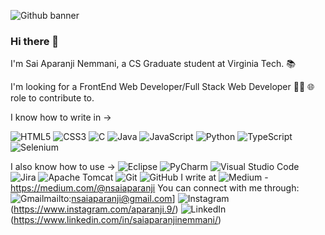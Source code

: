 

<!--
**aparanji49/aparanji49** is a ✨ _special_ ✨ repository because its `README.md` (this file) appears on your GitHub profile.

Here are some ideas to get you started:

- 🔭 I’m currently working on ...
- 🌱 I’m currently learning ...
- 👯 I’m looking to collaborate on ...
- 🤔 I’m looking for help with ...
- 💬 Ask me about ...
- 📫 How to reach me: ...
- 😄 Pronouns: ...
- ⚡ Fun fact: ...
-->
![Github banner](https://github.com/aparanji49/aparanji49/assets/22083265/ceb4d857-7a01-4d0b-955d-7488c829fa0e)

### Hi there 👋

I'm Sai Aparanji Nemmani, a CS Graduate student at Virginia Tech. 📚 

I'm looking for a FrontEnd Web Developer/Full Stack Web Developer 👩‍💻 🌐 role to contribute to.

I know how to write in ->

 ![HTML5](https://img.shields.io/badge/html5-%23E34F26.svg?style=for-the-badge&logo=html5&logoColor=white) ![CSS3](https://img.shields.io/badge/css3-%231572B6.svg?style=for-the-badge&logo=css3&logoColor=white) ![C](https://img.shields.io/badge/c-%2300599C.svg?style=for-the-badge&logo=c&logoColor=white) 	![Java](https://img.shields.io/badge/java-%23ED8B00.svg?style=for-the-badge&logo=openjdk&logoColor=white) ![JavaScript](https://img.shields.io/badge/javascript-%23323330.svg?style=for-the-badge&logo=javascript&logoColor=%23F7DF1E) ![Python](https://img.shields.io/badge/python-3670A0?style=for-the-badge&logo=python&logoColor=ffdd54) ![TypeScript](https://img.shields.io/badge/typescript-%23007ACC.svg?style=for-the-badge&logo=typescript&logoColor=white)
 ![Selenium](https://img.shields.io/badge/-selenium-%43B02A?style=for-the-badge&logo=selenium&logoColor=white) 

I also know how to use -> 
![Eclipse](https://img.shields.io/badge/Eclipse-FE7A16.svg?style=for-the-badge&logo=Eclipse&logoColor=white) ![PyCharm](https://img.shields.io/badge/pycharm-143?style=for-the-badge&logo=pycharm&logoColor=black&color=black&labelColor=green) ![Visual Studio Code](https://img.shields.io/badge/Visual%20Studio%20Code-0078d7.svg?style=for-the-badge&logo=visual-studio-code&logoColor=white) ![Jira](https://img.shields.io/badge/jira-%230A0FFF.svg?style=for-the-badge&logo=jira&logoColor=white) ![Apache Tomcat](https://img.shields.io/badge/apache%20tomcat-%23F8DC75.svg?style=for-the-badge&logo=apache-tomcat&logoColor=black) ![Git](https://img.shields.io/badge/git-%23F05033.svg?style=for-the-badge&logo=git&logoColor=white)  ![GitHub](https://img.shields.io/badge/github-%23121011.svg?style=for-the-badge&logo=github&logoColor=white)
I write at ![Medium](https://img.shields.io/badge/Medium-12100E?style=for-the-badge&logo=medium&logoColor=white) - https://medium.com/@nsaiaparanji
You can connect with me through:
![Gmail](https://img.shields.io/badge/Gmail-D14836?style=for-the-badge&logo=gmail&logoColor=white)mailto:nsaiaparanji@gmail.com] ![Instagram](https://img.shields.io/badge/Instagram-%23E4405F.svg?style=for-the-badge&logo=Instagram&logoColor=white)(https://www.instagram.com/aparanji.9/) ![LinkedIn](https://img.shields.io/badge/linkedin-%230077B5.svg?style=for-the-badge&logo=linkedin&logoColor=white)(https://www.linkedin.com/in/saiaparanjinemmani/)
